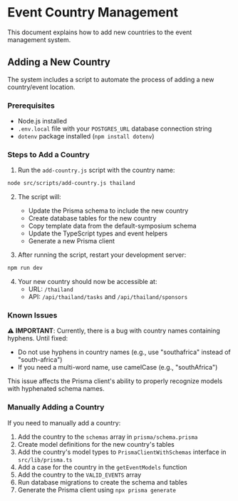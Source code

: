 # Event Country Management

This document explains how to add new countries to the event management system.

## Adding a New Country

The system includes a script to automate the process of adding a new country/event location.

### Prerequisites

- Node.js installed
- `.env.local` file with your `POSTGRES_URL` database connection string
- `dotenv` package installed (`npm install dotenv`)

### Steps to Add a Country

1. Run the `add-country.js` script with the country name:

```bash
node src/scripts/add-country.js thailand
```

2. The script will:
    - Update the Prisma schema to include the new country
    - Create database tables for the new country
    - Copy template data from the default-symposium schema
    - Update the TypeScript types and event helpers
    - Generate a new Prisma client

3. After running the script, restart your development server:

```bash
npm run dev
```

4. Your new country should now be accessible at:
    - URL: `/thailand`
    - API: `/api/thailand/tasks` and `/api/thailand/sponsors`

### Known Issues

⚠️ **IMPORTANT**: Currently, there is a bug with country names containing hyphens. Until fixed:

- Do not use hyphens in country names (e.g., use "southafrica" instead of "south-africa")
- If you need a multi-word name, use camelCase (e.g., "southAfrica")

This issue affects the Prisma client's ability to properly recognize models with hyphenated schema names.

### Manually Adding a Country

If you need to manually add a country:

1. Add the country to the `schemas` array in `prisma/schema.prisma`
2. Create model definitions for the new country's tables
3. Add the country's model types to `PrismaClientWithSchemas` interface in `src/lib/prisma.ts`
4. Add a case for the country in the `getEventModels` function
5. Add the country to the `VALID_EVENTS` array
6. Run database migrations to create the schema and tables
7. Generate the Prisma client using `npx prisma generate`